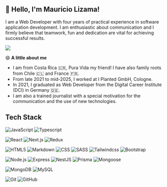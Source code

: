 <!-- @format -->

## 👋 Hello, I'm Mauricio Lizama!

I am a Web Developer with four years of practical experience in software application development. I am enthusiastic about communication and I firmly believe that teamwork, fun and dedication are vital for achieving successful results.

<p align="left">
<a href="https://www.linkedin.com/in/mauriciolizama">
  <img src="https://img.shields.io/badge/-LinkedIn-blue?style=flat&logo=Linkedin&logoColor=white" />
</a>

😄 **A little about me**

- I am from Costa Rica 🇨🇷, Pura Vida my friend! I have also family roots from Chile 🇨🇱 and France 🇫🇷.
- From late 2021 to mid-2025, I worked at I Planted GmbH, Cologne.
- In 2021, I graduated as Web Developer from the Digital Career Institute (DCI) in Germany 🇩🇪.
- I am also a trained journalist with a special motivation for the communication and the use of new technologies.

## Tech Stack

![JavaScript](https://img.shields.io/badge/-JavaScript-333333?style=flat&logo=javascript)
![Typescript](https://img.shields.io/badge/-Typescript-333333?style=flat&logo=typescript)

![React](https://img.shields.io/badge/-React-333333?style=flat&logo=react)
![Next.js](https://img.shields.io/badge/-Next.js-333333?style=flat&logo=next.js)
![Redux](https://img.shields.io/badge/-Redux-333333?style=flat&logo=redux)

![HTML5](https://img.shields.io/badge/-HTML5-333333?style=flat&logo=HTML5)
![Markdown](https://img.shields.io/badge/-Markdown-333333?style=flat&logo=markdown)
![CSS](https://img.shields.io/badge/-CSS-333333?style=flat&logo=CSS3&logoColor=1572B6)
![SASS](https://img.shields.io/badge/Sass-333333?style=flat&logo=sass&logoColor=CC6699)
![Tailwindcss](https://img.shields.io/badge/tailwindcss-333333?&logo=tailwindcss)
![Bootstrap](https://img.shields.io/badge/-Bootstrap-333333?style=flat&logo=bootstrap&logoColor=563D7C)

![Node.js](https://img.shields.io/badge/-Node.js-333333?style=flat&logo=node.js)
![Express](https://img.shields.io/badge/-Express-333333?style=flat&logo=express)
![NestJS](https://img.shields.io/badge/-NestJS-333333?style=flat&logo=nestjs)
![Prisma](https://img.shields.io/badge/-Prisma-333333?style=flat&logo=prisma)
![Mongoose](https://img.shields.io/badge/-Mongoose-333333?style=flat&logo=mongoose)

![MongoDB](https://img.shields.io/badge/-MongoDB-333333?style=flat&logo=mongodb)
![MySQL](https://img.shields.io/badge/-MySQL-333333?style=flat&logo=mysql)

![Git](https://img.shields.io/badge/-Git-333333?style=flat&logo=git)
![GitHub](https://img.shields.io/badge/-GitHub-333333?style=flat&logo=github)
